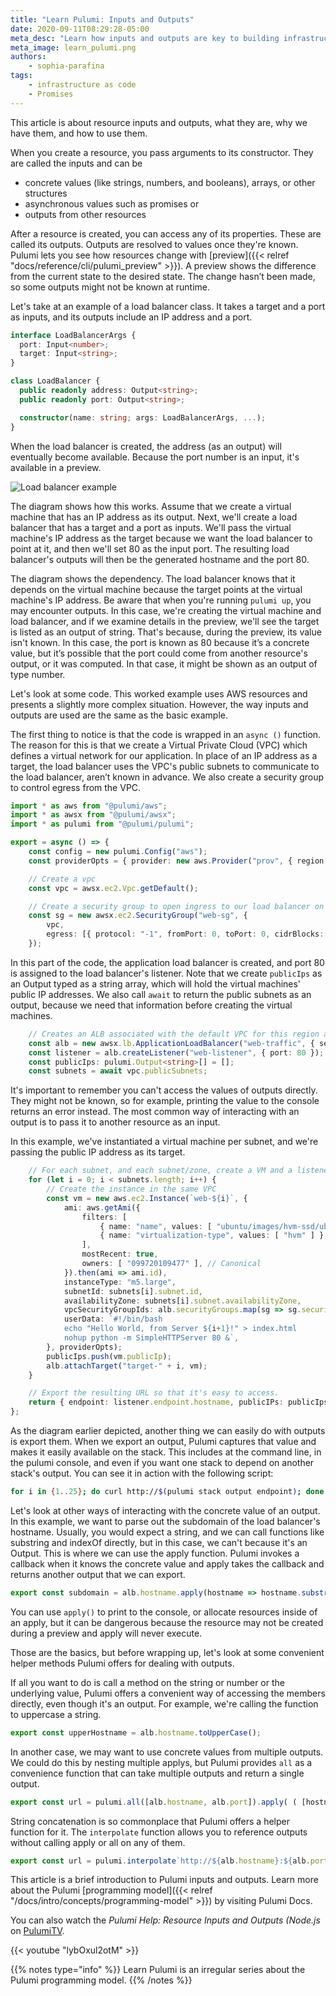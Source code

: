 ```yaml
---
title: "Learn Pulumi: Inputs and Outputs"
date: 2020-09-11T08:29:28-05:00
meta_desc: "Learn how inputs and outputs are key to building infrastructure with code."
meta_image: learn_pulumi.png
authors:
    - sophia-parafina
tags:
    - infrastructure as code
    - Promises
---
```


This article is about resource inputs and outputs, what they are, why we have them, and how to use them.

<!--more-->

When you create a resource, you pass arguments to its constructor. They are called the inputs and can be

- concrete values (like strings, numbers, and booleans), arrays, or other structures
- asynchronous values such as promises or
- outputs from other resources

After a resource is created, you can access any of its properties. These are called its outputs. Outputs are resolved to values once they're known. Pulumi lets you see how resources change with [preview]({{< relref "docs/reference/cli/pulumi_preview" >}}). A preview shows the difference from the current state to the desired state. The change hasn’t been made, so some outputs might not be known at runtime.

Let's take at an example of a load balancer class. It takes a target and a port as inputs, and its outputs include an IP address and a port.

```typescript
interface LoadBalancerArgs {
  port: Input<number>;
  target: Input<string>;
}

class LoadBalancer {
  public readonly address: Output<string>;
  public readonly port: Output<string>;

  constructor(name: string; args: LoadBalancerArgs, ...);
}
```

When the load balancer is created, the address (as an output) will eventually become available. Because the port number is an input, it's available in a preview.

![Load balancer example](i_o-example.png)

The diagram shows how this works. Assume that we create a virtual machine that has an IP address as its output.  Next, we'll create a load balancer that has a target and a port as inputs. We'll pass the virtual machine's IP address as the target because we want the load balancer to point at it, and then we'll set 80 as the input port. The resulting load balancer's outputs will then be the generated hostname and the port 80.

The diagram shows the dependency. The load balancer knows that it depends on the virtual machine because the target points at the virtual machine's IP address. Be aware that when you're running `pulumi up`, you may encounter outputs. In this case, we're creating
the virtual machine and load balancer, and if we examine details in the preview, we'll see the target is listed as an output of string. That's because, during the preview, its value isn't known. In this case, the port is known as 80 because it’s a concrete value, but it’s possible that the port could come from another resource's output, or it was computed. In that case, it might be shown as an output of type number.

Let's look at some code. This worked example uses AWS resources and presents a slightly more complex situation. However, the way inputs and outputs are used are the same as the basic example.

The first thing to notice is that the code is wrapped in an `async ()` function. The reason for this is that we create a Virtual Private Cloud (VPC) which defines a virtual network for our application.  In place of an IP address as a target, the load balancer uses the VPC's public subnets to communicate to the load balancer, aren’t known in advance. We also create a security group to control egress from the VPC.

```typescript
import * as aws from "@pulumi/aws";
import * as awsx from "@pulumi/awsx";
import * as pulumi from "@pulumi/pulumi";

export = async () => {
    const config = new pulumi.Config("aws");
    const providerOpts = { provider: new aws.Provider("prov", { region: <aws.Region>config.require("region") }) };

    // Create a vpc
    const vpc = awsx.ec2.Vpc.getDefault();

    // Create a security group to open ingress to our load balancer on port 80, and egress out of the VPC.
    const sg = new awsx.ec2.SecurityGroup("web-sg", {
        vpc,
        egress: [{ protocol: "-1", fromPort: 0, toPort: 0, cidrBlocks: [ "0.0.0.0/0" ] }],
    });
```

In this part of the code, the application load balancer is created, and port 80 is assigned to the load balancer's listener. Note that we create `publicIps` as an Output typed as a string array, which will hold the virtual machines' public IP addresses. We also call `await` to return the public subnets as an output, because we need that information before creating the virtual machines.

```typescript
    // Creates an ALB associated with the default VPC for this region and listen on port 80.
    const alb = new awsx.lb.ApplicationLoadBalancer("web-traffic", { securityGroups: [ sg ] });
    const listener = alb.createListener("web-listener", { port: 80 });
    const publicIps: pulumi.Output<string>[] = [];
    const subnets = await vpc.publicSubnets;
```

It's important to remember you can't access the values of outputs directly. They might not be known, so for example, printing the value to the console returns an error instead. The most common way of interacting with an output is to pass it to another resource as an input.

In this example,  we've instantiated a virtual machine per subnet, and we're passing the public IP address as its target.

```typescript
    // For each subnet, and each subnet/zone, create a VM and a listener.
    for (let i = 0; i < subnets.length; i++) {
        // Create the instance in the same VPC
        const vm = new aws.ec2.Instance(`web-${i}`, {
            ami: aws.getAmi({
                filters: [
                    { name: "name", values: [ "ubuntu/images/hvm-ssd/ubuntu-trusty-14.04-amd64-server-*" ] },
                    { name: "virtualization-type", values: [ "hvm" ] },
                ],
                mostRecent: true,
                owners: [ "099720109477" ], // Canonical
            }).then(ami => ami.id),
            instanceType: "m5.large",
            subnetId: subnets[i].subnet.id,
            availabilityZone: subnets[i].subnet.availabilityZone,
            vpcSecurityGroupIds: alb.securityGroups.map(sg => sg.securityGroup.id),
            userData: `#!/bin/bash
            echo "Hello World, from Server ${i+1}!" > index.html
            nohup python -m SimpleHTTPServer 80 &`,
        }, providerOpts);
        publicIps.push(vm.publicIp);
        alb.attachTarget("target-" + i, vm);
    }

    // Export the resulting URL so that it's easy to access.
    return { endpoint: listener.endpoint.hostname, publicIPs: publicIps  };
};
```

As the diagram earlier depicted, another thing we can easily do with outputs is export them. When we export an output, Pulumi captures that value and makes it easily available on the stack. This includes at the command line, in the pulumi console, and even if you want one stack to depend on another stack's output. You can see it in action with the following script:

```bash
for i in {1..25}; do curl http://$(pulumi stack output endpoint); done
```

Let's look at other ways of interacting with the concrete value of an output. In this example, we want to parse out the subdomain of the load balancer's hostname. Usually, you would expect a string, and we can call functions like substring and indexOf directly, but in this case, we can't because it's an Output. This is where we can use the apply function. Pulumi invokes a callback when it knows the concrete value and apply takes the callback and returns another output that we can export.

```typescript
export const subdomain = alb.hostname.apply(hostname => hostname.substring(0, indexOf(".")));
```

You can use `apply()` to print to the console, or allocate resources inside of an apply, but it can be dangerous because the resource may not be created during a preview and apply will never execute.

Those are the basics, but before wrapping up, let's look at some convenient helper methods Pulumi offers for dealing with outputs.

If all you want to do is call a method on the string or number or the underlying value, Pulumi offers a convenient way of accessing the members directly, even though it's an output. For example, we're calling the function to uppercase a string.

```typescript
export const upperHostname = alb.hostname.toUpperCase();
```

In another case, we may want to use concrete values from multiple outputs. We could do this by nesting multiple applys, but Pulumi provides `all` as a convenience function that can take multiple outputs and return a single output.

```typescript
export const url = pulumi.all([alb.hostname, alb.port]).apply( ( [hostname, port]) =>  `http://${hostname}:${port}` );
```

String concatenation is so commonplace that Pulumi offers a helper function for it. The `interpolate` function allows you to reference outputs without calling apply or all on any of them.

``` typescript
export const url = pulumi.interpolate`http://${alb.hostname}:${alb.port}`;
```

This article is a brief introduction to Pulumi inputs and outputs. Learn more about the Pulumi [programming model]({{< relref "/docs/intro/concepts/programming-model" >}}) by visiting Pulumi Docs.

You can also watch the *Pulumi Help: Resource Inputs and Outputs (Node.js* on [PulumiTV](https://www.youtube.com/c/PulumiTV/).

{{< youtube "lybOxul2otM" >}}

{{% notes type="info" %}}
Learn Pulumi is an irregular series about the Pulumi programming model.
{{% /notes %}}
